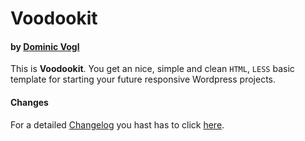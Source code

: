 # Voodookit
#### by [Dominic Vogl](http://www.cat-ia.de)

This is **Voodookit**. You get an nice, simple and clean `HTML`, `LESS` basic template for starting your future responsive Wordpress projects.

#### Changes
For a detailed [Changelog](https://github.com/dvcccc/voodookit/blob/master/CHANGELOG.md) you hast has to click [here](https://github.com/dvcccc/voodookit/blob/master/CHANGELOG.md).